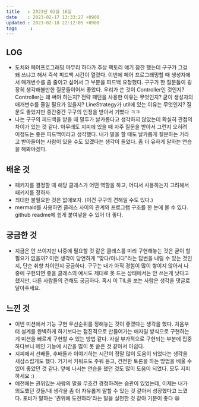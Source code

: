 ```yaml
---
title   : 2023년 02월 16일 
date    : 2023-02-17 13:33:27 +0900
updated : 2023-02-18 22:12:05 +0900
tags     : 
---
```

## LOG
- 도치와 페어프로그래밍 마무리 하다가 추상 팩토리 얘기 잠깐 했는데 구구가 그걸 왜 쓰냐고 해서 즉석 피드백 시간이 열렸다. 이번에 페어 프로그래밍할 때 생성자에서 매개변수를 좀 줄이고 싶어서 그 부분을 피드백 요청했다. 구구가 한 질문들이 굉장히 생각해볼만한 질문들이어서 좋았다. 우리가 쓴 것이 Controller인 것인지? Controller는 왜 써야 하는지? 전략 패턴을 사용한 이유는 무엇인지? 굳이 생성자의 매개변수를 줄일 필요가 있을지? LineStrategy가 util에 있는 이유는 무엇인지? 질문도 좋았지만 중간중간 구구의 인정을 받아서 기뻤다 ㅋㅋ
- 나는 구구의 피드백을 받을 때 말투가 날카롭다고 생각하지 않았는데 확실히 관점의 차이가 있는 것 같다. 아무래도 지피에 있을 때 자주 질문을 받아서 그런지 오히려 이정도는 좋은 피드백이라고 생각했다. 내가 말을 할 때도 날카롭게 질문하는 거라고 받아들이는 사람이 있을 수도 있겠다는 생각이 들었다. 좀 더 유하게 말하는 연습을 해봐야겠다.
## 배운 것
- 패키지를 결정할 때 해당 클래스가 어떤 역할을 하고, 어디서 사용하는지 고려해서 패키지를 정하자.
- 최대한 불필요한 것은 없애보자. (이건 구구의 견해일 수도 있다.)
- mermaid를 사용하면 클래스 사이의 관계와 프로그램 구조를 한 눈에 볼 수 있다. github readme에 쉽게 붙여넣을 수 있어 더 좋다.
## 궁금한 것
- 지금은 안 쓰이지만 나중에 필요할 것 같은 클래스를 미리 구현해놓는 것은 굳이 할 필요가 없을까? 이런 생각이 당연하게 "맞다/아니다"라는 답변을 내릴 수 있는 것인지, 단순 취향 차이인지 궁금하다. 구구는 내가 아직 경험이 많이 쌓이지 않아서 나중에 구현되면 좋을 클래스의 예시도 제대로 못 드는 상태에서는 안 쓰는게 낫다고 했지만, 다른 사람들의 견해도 궁금하다. 혹시 이 TIL을 보는 사람은 생각을 댓글로 달아주세요.
## 느낀 것
- 이번 미션에서 기능 구현 우선순위를 정해놓는 것이 좋겠다는 생각을 했다. 처음부터 설계를 완벽하게 하기보다는 점진적으로 만들어가는 애자일 방식으로 구현하는 게 미션을 빠르게 구현할 수 있는 방법 같다. 사실 부가적으로 구현되는 부분에 집중하다보니 메인 기능에 시간을 많이 못 쏟은 것 같아서 아쉽다.
- 지피에서 선배들, 후배들과 이야기하는 시간이 정말 많이 도움이 되었다는 생각을 새삼스럽게도 했다. 거기서 키워드도 주워 듣고, 건전한 토론을 하는 방법을 배울 수 있어 좋았던 것 같다. 앞에 나서는 연습을 했던 것도 많이 도움이 되었다. 모두 지피하세요 :)
- 예전에는 권위있는 사람의 말을 무조건 경청하려는 습관이 있었는데, 이제는 내가 의도했던 것들/내 생각을 좀 더 자유롭게 말할 수 있는 것 같아서 성장했다고 느꼈다. 포비가 말하는 '권위에 도전하라'라는 말을 실천한 것 같아 기분이 좋다 😄

